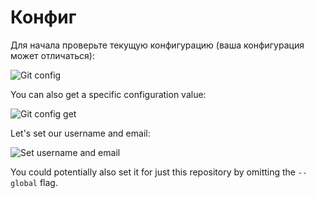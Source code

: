 # Конфиг 

Для начала проверьте текущую конфигурацию (ваша конфигурация может отличаться):

![Git config](../../img/git-config-1.png)

You can also get a specific configuration value:

![Git config get](../../img/git-config-2.png)

Let's set our username and email:

![Set username and email](../../img/git-config-3.png)

You could potentially also set it for just this repository 
by omitting the `--global` flag.